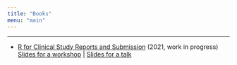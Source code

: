 ```yaml
---
title: "Books"
menu: "main"
---
```


* * * *

- [R for Clinical Study Reports and Submission](https://r4csr.org/) (2021, work in progress) \
[Slides for a workshop](https://r4csr.org/slides/workshop-slides.html) |
[Slides for a talk](https://r4csr.org/slides/china-r.html)

<style>
.markdown ul {
  list-style: none;
  padding-left: 2.5ch;
  border-left: 1px solid var(--tw-prose-hr);
  margin-left: 3ch;
  line-height: 1.875rem;
}

.markdown ul li a:first-child {
  font-weight: 500;
  font-size: 1.125rem;
}

.markdown ul li {
  color: var(--tw-prose-captions);
  font-size: 0.875rem;
}
</style>
